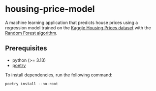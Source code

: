 # housing-price-model

A machine learning application that predicts house prices using a regression model trained on the [Kaggle Housing Prices dataset](https://www.kaggle.com/datasets/yasserh/housing-prices-dataset) with the [Random Forest algorithm](https://www.ibm.com/topics/random-forest).

## Prerequisites

- python (>= 3.13)
- [poetry](https://python-poetry.org/docs/)

To install dependencies, run the following command:

```shell
poetry install --no-root
```
